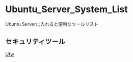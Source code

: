 # Ubuntu_Server_System_List
Ubuntu Serverに入れると便利なツールリスト

## セキュリティツール
[Ufw](https://github.com/kazu71/Ubuntu_Server_Systems/tree/a356dd1e0d000df57e5fa2be41a8602438918312/UFW_System)
